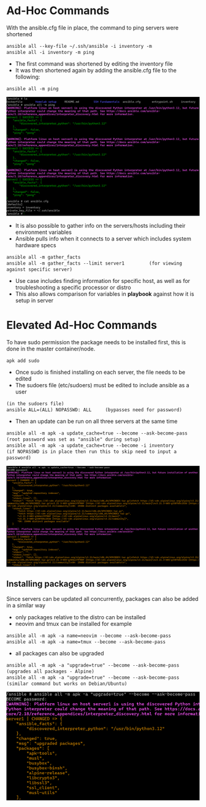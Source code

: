 # Ad-Hoc Commands 

With the ansible.cfg file in place, the command to ping servers were shortened 

```
ansible all --key-file ~/.ssh/ansible -i inventory -m 
ansible all -i inventory -m ping
```
- The first command was shortened by editing the inventory file
- It was then shortened again by adding the ansible.cfg file to the following:

```
ansible all -m ping
```
![screenshot of pinging all servers](server_ping_success.png)

- It is also possible to gather info on the servers/hosts including their environment variables  
- Ansible pulls info when it connects to a server which includes system hardware specs 

```
ansible all -m gather_facts
ansible all -m gather_facts --limit server1 		(for viewing against specific server) 
```
- Use case includes finding information for specific host, as well as for troubleshooting a specific processor or distro
- This also allows comparison for variables in **playbook** against how it is setup in server  

# Elevated Ad-Hoc Commands 

To have sudo permission the package needs to be installed first, this is done in the master container/node. 

```
apk add sudo 
```

- Once sudo is finished installing on each server, the file needs to be edited  
- The sudoers file (etc/sudoers) must be edited to include ansible as a user

```
(in the sudoers file) 
ansible ALL=(ALL) NOPASSWD: ALL		(bypasses need for password) 
``` 

- Then an update can be run on all three servers at the same time 

```
ansible all -m apk -a update_cache=true --become --ask-become-pass	(root password was set as "ansible" during setup) 
ansible all -m apk -a update_cache=true --become -i inventory		(if NOPASSWD is in place then run this to skip need to input a password) 
```
![screenshot of updating servers](server_update.png) 

## Installing packages on servers 

Since servers can be updated all concurrently, packages can also be added in a similar way 

- only packages relative to the distro can be installed
- neovim and tmux can be installed for example 

```
ansible all -m apk -a name=neovim --become --ask-become-pass
ansible all -m apk -a name=tmux --become --ask-become-pass
```
- all packages can also be upgraded 

```
ansible all -m apk -a "upgrade=true" --become --ask-become-pass (upgrades all packages - Alpine)
ansible all -m apk -a "upgrade=true" --become --ask-become-pass (similar command but works on Debian/Ubuntu) 
```

![screenshot of upgrading packages](server_upgrade_packages.png) 